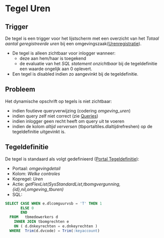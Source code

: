 # Tegel Uren

## Trigger

De tegel is een trigger voor het lijstscherm met een overzicht van het *Totaal aantal geregistreerde uren* bij een omgevingszaak([Urenregistratie](/probleemoplossing/module_overstijgende_schermen/urenregistratie/README.md)).

  * De tegel is alleen zichtbaar voor inlogger wanneer:
    * deze aan hem/haar is toegekend
    * de evaluatie van het *SQL statement onzichtbaar* bij de tegeldefinitie een waarde ongelijk aan 0 oplevert.
  * Een tegel is disabled indien zo aangevinkt bij de tegeldefinitie.

## Probleem

Het dynamische opschrift op tegels is niet zichtbaar:

  * indien foutieve queryverwijzing (codering *omgeving_uren*)
  * indien query zelf niet correct (zie [Queries](../../../instellen_inrichten/queries.md))
  * indien inlogger geen recht heeft om query uit te voeren
  * indien de kolom *altijd verversen* (tbportaltiles.dlaltijdrefreshen) op de tegeldefinitie uitgevinkt is.

## Tegeldefinitie

De tegel is standaard als volgt gedefinieerd ([Portal Tegeldefinitie](../../../instellen_inrichten/portaldefinitie/portal_tegel.md)):

  * Portaal: *omgevingdetail*
  * Kolom: *Welke controles*
  * Kopregel: *Uren*
  * Actie: *getFlexList(SysStandardList,tbomgvergunning,{id},nil,omgeving_tburen)*
  * SQL:

```sql
SELECT CASE WHEN e.dlcomguurvsb = 'T' THEN 1
       ELSE 0
       END
  FROM   tbmedewerkers d
    INNER JOIN tbomgrechten e
    ON ( d.dnkeyrechten = e.dnkeyrechten )
  WHERE  Trim(d.dvcode) = Trim(:keyaccount)
```

